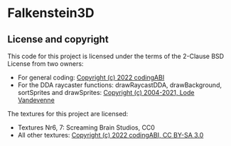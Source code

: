 # Falkenstein3D

## License and copyright

This code for this project is licensed under the terms of the 2-Clause BSD License from two owners:

- For general coding: [Copyright (c) 2022 codingABI](LICENSE.md)
- For the DDA raycaster functions: drawRaycastDDA, drawBackground, sortSprites and drawSprites: [Copyright (c) 2004-2021, Lode Vandevenne](LICENSE.DDA)

The textures for this project are licensed:
- Textures Nr6, 7: Screaming Brain Studios, CC0 
- All other textures: [Copyright (c) 2022 codingABI, CC BY-SA 3.0](LICENSE.CC-BY-SA-3.0)
